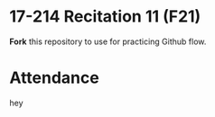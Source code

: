 # 17-214 Recitation 11 (F21)
**Fork** this repository to use for practicing Github flow.

# Attendance
hey